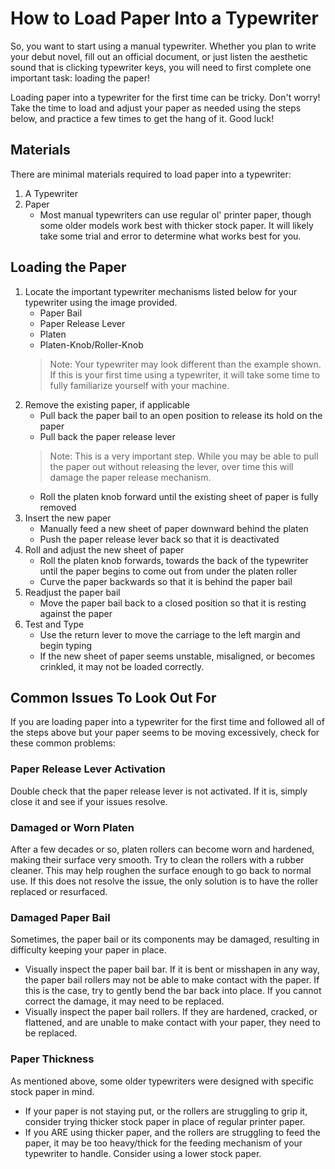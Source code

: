 # How to Load Paper Into a Typewriter

So, you want to start using a manual typewriter. Whether you plan to write your debut novel, fill out an official document, or just listen the aesthetic sound that is clicking typewriter keys, you will need to first complete one important task: loading the paper!

Loading paper into a typewriter for the first time can be tricky. Don't worry! Take the time to load and adjust your paper as needed using the steps below, and practice a few times to get the hang of it. Good luck!

## Materials

There are minimal materials required to load paper into a typewriter:

 1. A Typewriter
 2. Paper
     - Most manual typewriters can use regular ol' printer paper, though some older models work best with thicker stock paper. It will likely take some trial and error to determine what works best for you.

## Loading the Paper

 1. Locate the important typewriter mechanisms listed below for your typewriter using the image provided. 
    - Paper Bail
    - Paper Release Lever
    - Platen
    - Platen-Knob/Roller-Knob
     >Note: Your typewriter may look different than the example shown. If this is your first time using a typewriter, it will take some time to fully familiarize yourself with your machine.
 2. Remove the existing paper, if applicable
    - Pull back the paper bail to an open position to release its hold on the paper
    - Pull back the paper release lever
    >Note: This is a very important step. While you may be able to pull the paper out without releasing the lever, over time this will damage the paper release mechanism.
    - Roll the platen knob forward until the existing sheet of paper is fully removed
 3. Insert the new paper
    - Manually feed a new sheet of paper downward behind the platen
    - Push the paper release lever back so that it is deactivated
 4. Roll and adjust the new sheet of paper
    - Roll the platen knob forwards, towards the back of the typewriter until the paper begins to come out from under the platen roller
    - Curve the paper backwards so that it is behind the paper bail
 5. Readjust the paper bail
    - Move the paper bail back to a closed position so that it is resting against the paper
 6. Test and Type
    - Use the return lever to move the carriage to the left margin and begin typing
    - If the new sheet of paper seems unstable, misaligned, or becomes crinkled, it may not be loaded correctly. 

## Common Issues To Look Out For

If you are loading paper into a typewriter for the first time and followed all of the steps above but your paper seems to be moving excessively, check for these common problems:

### Paper Release Lever Activation

Double check that the paper release lever is not activated. If it is, simply close it and see if your issues resolve.

### Damaged or Worn Platen

After a few decades or so, platen rollers can become worn and hardened, making their surface very smooth. Try to clean the rollers with a rubber cleaner. This may help roughen the surface enough to go back to normal use. If this does not resolve the issue, the only solution is to have the roller replaced or resurfaced. 

### Damaged Paper Bail

Sometimes, the paper bail or its components may be damaged, resulting in difficulty keeping your paper in place.
- Visually inspect the paper bail bar. If it is bent or misshapen in any way, the paper bail rollers may not be able to make contact with the paper. If this is the case, try to gently bend the bar back into place. If you cannot correct the damage, it may need to be replaced.
- Visually inspect the paper bail rollers. If they are hardened, cracked, or flattened, and are unable to make contact with your paper, they need to be replaced.


### Paper Thickness

As mentioned above, some older typewriters were designed with specific stock paper in mind. 
- If your paper is not staying put, or the rollers are struggling to grip it, consider trying thicker stock paper in place of regular printer paper. 
- If you ARE using thicker paper, and the rollers are struggling to feed the paper, it may be too heavy/thick for the feeding mechanism of your typewriter to handle. Consider using a lower stock paper.